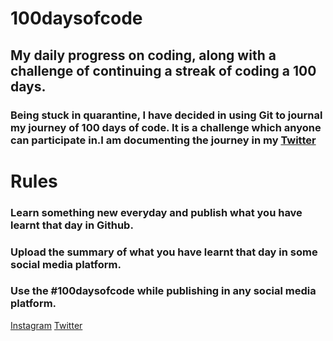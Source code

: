 # 100daysofcode

## My daily progress on coding, along with a challenge of continuing a streak of coding a 100 days.

### Being stuck in quarantine, I have decided in using Git to journal my journey of 100 days of code. It is a challenge which anyone can participate in.I am documenting the journey in my [Twitter](https://twitter.com/iamudattam)

# Rules

### Learn something new everyday and publish what you have learnt that day in Github.

### Upload the summary of what you have learnt that day in some social media platform.

### Use the #100daysofcode while publishing in any social media platform.

[Instagram](https://instagram.com/udattam)
[Twitter](htts://twitter.com/iamudattam)
